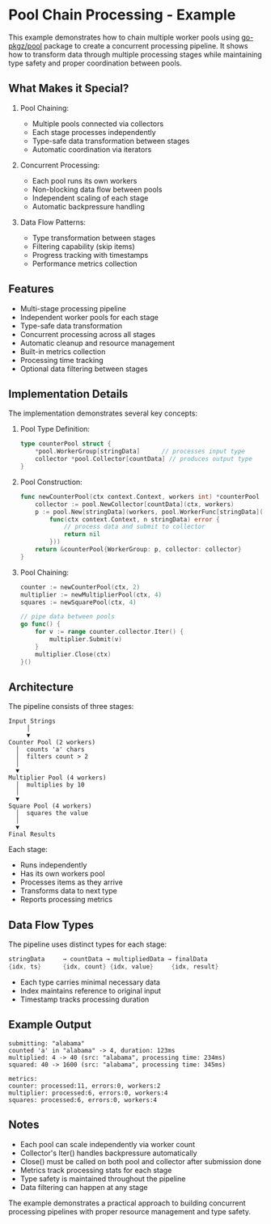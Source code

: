 # Pool Chain Processing - Example

This example demonstrates how to chain multiple worker pools using [go-pkgz/pool](https://github.com/go-pkgz/pool) package to create a concurrent processing pipeline. It shows how to transform data through multiple processing stages while maintaining type safety and proper coordination between pools.

## What Makes it Special?

1. Pool Chaining:
    - Multiple pools connected via collectors
    - Each stage processes independently
    - Type-safe data transformation between stages
    - Automatic coordination via iterators

2. Concurrent Processing:
    - Each pool runs its own workers
    - Non-blocking data flow between pools
    - Independent scaling of each stage
    - Automatic backpressure handling

3. Data Flow Patterns:
    - Type transformation between stages
    - Filtering capability (skip items)
    - Progress tracking with timestamps
    - Performance metrics collection

## Features

- Multi-stage processing pipeline
- Independent worker pools for each stage
- Type-safe data transformation
- Concurrent processing across all stages
- Automatic cleanup and resource management
- Built-in metrics collection
- Processing time tracking
- Optional data filtering between stages

## Implementation Details

The implementation demonstrates several key concepts:

1. Pool Type Definition:
   ```go
   type counterPool struct {
       *pool.WorkerGroup[stringData]      // processes input type
       collector *pool.Collector[countData] // produces output type
   }
   ```

2. Pool Construction:
   ```go
   func newCounterPool(ctx context.Context, workers int) *counterPool {
       collector := pool.NewCollector[countData](ctx, workers)
       p := pool.New[stringData](workers, pool.WorkerFunc[stringData](
           func(ctx context.Context, n stringData) error {
               // process data and submit to collector
               return nil
           }))
       return &counterPool{WorkerGroup: p, collector: collector}
   }
   ```

3. Pool Chaining:
   ```go
   counter := newCounterPool(ctx, 2)
   multiplier := newMultiplierPool(ctx, 4)
   squares := newSquarePool(ctx, 4)

   // pipe data between pools
   go func() {
       for v := range counter.collector.Iter() {
           multiplier.Submit(v)
       }
       multiplier.Close(ctx)
   }()
   ```

## Architecture

The pipeline consists of three stages:

```
Input Strings
     │
     ▼
Counter Pool (2 workers)
  │  counts 'a' chars
  │  filters count > 2
  │
  ▼
Multiplier Pool (4 workers)
  │  multiplies by 10
  │
  ▼
Square Pool (4 workers)
  │  squares the value
  │
  ▼
Final Results
```

Each stage:
- Runs independently
- Has its own workers pool
- Processes items as they arrive
- Transforms data to next type
- Reports processing metrics

## Data Flow Types

The pipeline uses distinct types for each stage:

```go
stringData     → countData → multipliedData → finalData
{idx, ts}      {idx, count} {idx, value}     {idx, result}
```

- Each type carries minimal necessary data
- Index maintains reference to original input
- Timestamp tracks processing duration

## Example Output

```
submitting: "alabama"
counted 'a' in "alabama" -> 4, duration: 123ms
multiplied: 4 -> 40 (src: "alabama", processing time: 234ms)
squared: 40 -> 1600 (src: "alabama", processing time: 345ms)

metrics:
counter: processed:11, errors:0, workers:2
multiplier: processed:6, errors:0, workers:4
squares: processed:6, errors:0, workers:4
```

## Notes

- Each pool can scale independently via worker count
- Collector's Iter() handles backpressure automatically
- Close() must be called on both pool and collector after submission done
- Metrics track processing stats for each stage
- Type safety is maintained throughout the pipeline
- Data filtering can happen at any stage

The example demonstrates a practical approach to building concurrent processing pipelines with proper resource management and type safety.